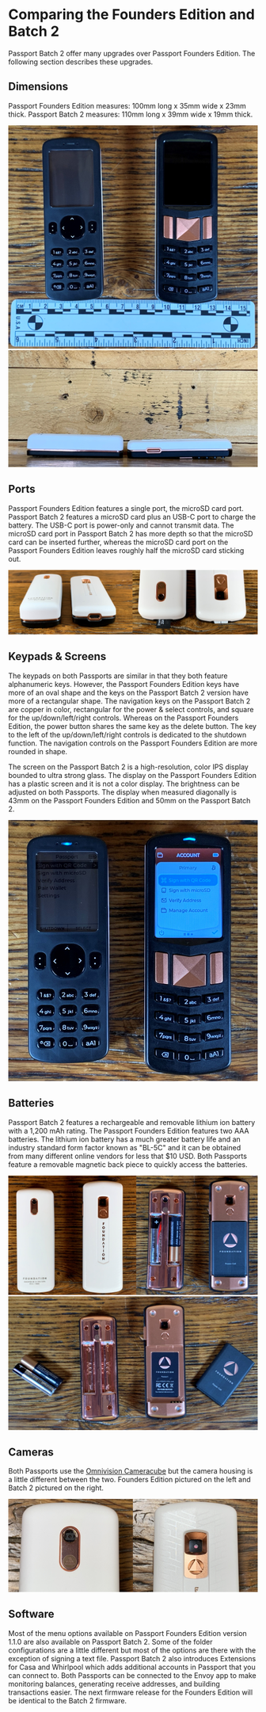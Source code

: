# Comparing the Founders Edition and Batch 2
Passport Batch 2 offer many upgrades over Passport Founders Edition. The following section describes these upgrades.

## Dimensions
Passport Founders Edition measures: 100mm long x 35mm wide x 23mm thick. 
Passport Batch 2 measures: 110mm long x 39mm wide x 19mm thick. 

<p align="center">
  <img src="assets/compare_01.jpg">
  <img src="assets/compare_02.jpg">
</p>
  
## Ports
Passport Founders Edition features a single port, the microSD card port. Passport Batch 2 features a microSD card plus an USB-C port to charge the battery. The USB-C port is power-only and cannot transmit data. The microSD card port in Passport Batch 2 has more depth so that the microSD card can be inserted further, whereas the microSD card port on the Passport Founders Edition leaves roughly half the microSD card sticking out. 

<p align="center">
  <img src="assets/compare_03.jpg">
</p>  

## Keypads & Screens
The keypads on both Passports are similar in that they both feature alphanumeric keys. However, the Passport Founders Edition keys have more of an oval shape and the keys on the Passport Batch 2 version have more of a rectangular shape. The navigation keys on the Passport Batch 2 are copper in color, rectangular for the power & select controls, and square for the up/down/left/right controls. Whereas on the Passport Founders Edition, the power button shares the same key as the delete button. The key to the left of the up/down/left/right controls is dedicated to the shutdown function. The navigation controls on the Passport Founders Edition are more rounded in shape. 

The screen on the Passport Batch 2 is a high-resolution, color IPS display bounded to ultra strong glass. The display on the Passport Founders Edition has a plastic screen and it is not a color display. The brightness can be adjusted on both Passports. The display when measured diagonally is 43mm on the Passport Founders Edition and 50mm on the Passport Batch 2.  

<p align="center">
  <img src="assets/compare_04.jpg">
</p> 

## Batteries
Passport Batch 2 features a rechargeable and removable lithium ion battery with a 1,200 mAh rating. The Passport Founders Edition features two AAA batteries. The lithium ion battery has a much greater battery life and an industry standard form factor known as "BL-5C" and it can be obtained from many different online vendors for less that $10 USD. Both Passports feature a removable magnetic back piece to quickly access the batteries. 

<p align="center">
  <img src="assets/compare_05.jpg">
  <img src="assets/compare_06.jpg">
</p>

## Cameras
Both Passports use the [Omnivision Cameracube](https://www.ovt.com/technologies/cameracubechip/) but the camera housing is a little different between the two. Founders Edition pictured on the left and Batch 2 pictured on the right.

<p align="center">
  <img src="assets/compare_07.jpg">
</p>

## Software
Most of the menu options available on Passport Founders Edition version 1.1.0 are also available on Passport Batch 2. Some of the folder configurations are a little different but most of the options are there with the exception of signing a text file. Passport Batch 2 also introduces Extensions for Casa and Whirlpool which adds additional accounts in Passport that you can connect to. Both Passports can be connected to the Envoy app to make monitoring balances, generating receive addresses, and building transactions easier. The next firmware release for the Founders Edition will be identical to the Batch 2 firmware. 
